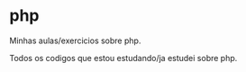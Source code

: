 # php
Minhas aulas/exercicios sobre php.

Todos os codigos que estou estudando/ja estudei sobre php.
